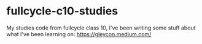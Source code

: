 # fullcycle-c10-studies

My studies code from fullcycle class 10, I've been writing some stuff about what I've been learning on:
https://gleycon.medium.com/
